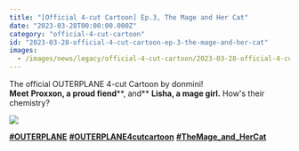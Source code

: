 ```yaml
---
title: "[Official 4-cut Cartoon] Ep.3, The Mage and Her Cat"
date: "2023-03-28T00:00:00.000Z"
category: "official-4-cut-cartoon"
id: "2023-03-28-official-4-cut-cartoon-ep-3-the-mage-and-her-cat"
images:
  - /images/news/legacy/official-4-cut-cartoon/2023-03-28-official-4-cut-cartoon-ep-3-the-mage-and-her-cat/3a87762e57524e65a13164c1c9fa20a6_002.webp
---
```


The official OUTERPLANE 4-cut Cartoon by donmini!  
**Meet** **Proxxon, a proud fiend****, and** **Lisha, a mage girl.** How's their chemistry?  
  

![](/images/news/legacy/official-4-cut-cartoon/2023-03-28-official-4-cut-cartoon-ep-3-the-mage-and-her-cat/3a87762e57524e65a13164c1c9fa20a6_002.webp)

[**#OUTERPLANE**](/) [**#OUTERPLANE4cutcartoon**](/) [**#TheMage\_and\_HerCat**](/)
